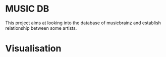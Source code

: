 # MUSIC DB

This project aims at looking into the database of musicbrainz and establish relationship between some artists. 


# Visualisation 
